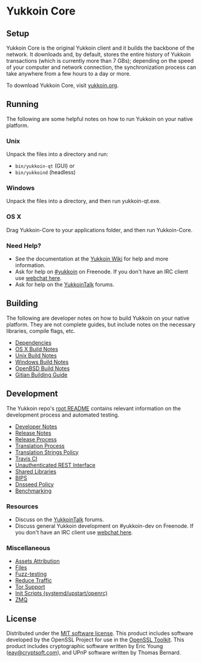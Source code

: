 Yukkoin Core
=============

Setup
---------------------
Yukkoin Core is the original Yukkoin client and it builds the backbone of the network. It downloads and, by default, stores the entire history of Yukkoin transactions (which is currently more than 7 GBs); depending on the speed of your computer and network connection, the synchronization process can take anywhere from a few hours to a day or more.

To download Yukkoin Core, visit [yukkoin.org](https://yukkoin.org).

Running
---------------------
The following are some helpful notes on how to run Yukkoin on your native platform.

### Unix

Unpack the files into a directory and run:

- `bin/yukkoin-qt` (GUI) or
- `bin/yukkoind` (headless)

### Windows

Unpack the files into a directory, and then run yukkoin-qt.exe.

### OS X

Drag Yukkoin-Core to your applications folder, and then run Yukkoin-Core.

### Need Help?

* See the documentation at the [Yukkoin Wiki](https://yukkoin.info/)
for help and more information.
* Ask for help on [#yukkoin](http://webchat.freenode.net?channels=yukkoin) on Freenode. If you don't have an IRC client use [webchat here](http://webchat.freenode.net?channels=yukkoin).
* Ask for help on the [YukkoinTalk](https://yukkointalk.io/) forums.

Building
---------------------
The following are developer notes on how to build Yukkoin on your native platform. They are not complete guides, but include notes on the necessary libraries, compile flags, etc.

- [Dependencies](dependencies.md)
- [OS X Build Notes](build-osx.md)
- [Unix Build Notes](build-unix.md)
- [Windows Build Notes](build-windows.md)
- [OpenBSD Build Notes](build-openbsd.md)
- [Gitian Building Guide](gitian-building.md)

Development
---------------------
The Yukkoin repo's [root README](/README.md) contains relevant information on the development process and automated testing.

- [Developer Notes](developer-notes.md)
- [Release Notes](release-notes.md)
- [Release Process](release-process.md)
- [Translation Process](translation_process.md)
- [Translation Strings Policy](translation_strings_policy.md)
- [Travis CI](travis-ci.md)
- [Unauthenticated REST Interface](REST-interface.md)
- [Shared Libraries](shared-libraries.md)
- [BIPS](bips.md)
- [Dnsseed Policy](dnsseed-policy.md)
- [Benchmarking](benchmarking.md)

### Resources
* Discuss on the [YukkoinTalk](https://yukkointalk.io/) forums.
* Discuss general Yukkoin development on #yukkoin-dev on Freenode. If you don't have an IRC client use [webchat here](http://webchat.freenode.net/?channels=yukkoin-dev).

### Miscellaneous
- [Assets Attribution](assets-attribution.md)
- [Files](files.md)
- [Fuzz-testing](fuzzing.md)
- [Reduce Traffic](reduce-traffic.md)
- [Tor Support](tor.md)
- [Init Scripts (systemd/upstart/openrc)](init.md)
- [ZMQ](zmq.md)

License
---------------------
Distributed under the [MIT software license](/COPYING).
This product includes software developed by the OpenSSL Project for use in the [OpenSSL Toolkit](https://www.openssl.org/). This product includes
cryptographic software written by Eric Young ([eay@cryptsoft.com](mailto:eay@cryptsoft.com)), and UPnP software written by Thomas Bernard.
